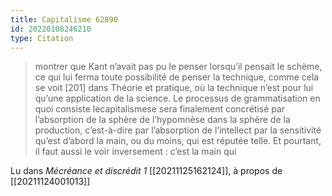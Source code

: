 ```yaml
---
title: Capitalisme 62890
id: 20220108246210
type: Citation
---
```


> montrer que Kant n’avait pas pu le penser lorsqu’il pensait le schème, ce qui lui ferma toute possibilité de penser la technique, comme cela se voit [201] dans Théorie et pratique, où la technique n’est pour lui qu’une application de la science. Le processus de grammatisation en quoi consiste lecapitalismese sera finalement concrétisé par l’absorption de la sphère de l’hypomnèse dans la sphère de la production, c’est-à-dire par l’absorption de l’intellect par la sensitivité qu’est d’abord la main, ou du moins, qui est réputée telle. Et pourtant, il faut aussi le voir inversement : c’est la main qui

Lu dans *Mécréance et discrédit 1* [[20211125162124]], à propos de [[20211124001013]]